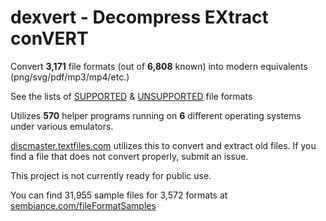 # dexvert - **D**ecompress **EX**tract con**VERT**
Convert **3,171** file formats (out of **6,808** known) into modern equivalents (png/svg/pdf/mp3/mp4/etc.)

See the lists of [SUPPORTED](SUPPORTED.md) & [UNSUPPORTED](UNSUPPORTED.md) file formats

Utilizes **570** helper programs running on **6** different operating systems under various emulators.

[discmaster.textfiles.com](http://discmaster.textfiles.com/) utilizes this to convert and extract old files. If you find a file that does not convert properly, submit an issue.

This project is not currently ready for public use.

You can find 31,955 sample files for 3,572 formats at [sembiance.com/fileFormatSamples](https://sembiance.com/fileFormatSamples/)
